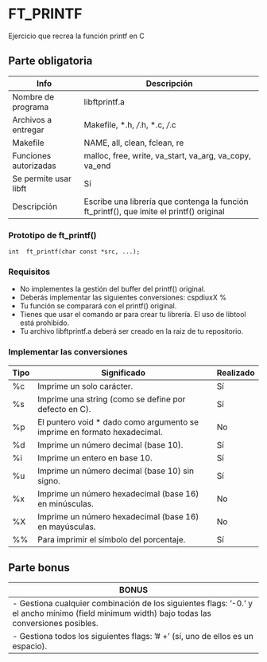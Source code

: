 # FT_PRINTF
Ejercicio que recrea la función printf en C
## Parte obligatoria
|Info|Descripción|
|----|-----------|
|Nombre de programa|libftprintf.a|
|Archivos a entregar|Makefile, *.h, */*.h, *.c, */*.c|
|Makefile|NAME, all, clean, fclean, re|
|Funciones autorizadas|malloc, free, write, va_start, va_arg, va_copy, va_end|
|Se permite usar libft|Sí|
|Descripción|Escribe una librería que contenga la función ft_printf(), que imite el printf() original|
### Prototipo de ft_printf()
```
int  ft_printf(char const *src, ...);
```
### Requisitos
- No implementes la gestión del buffer del printf() original.
- Deberás implementar las siguientes conversiones: cspdiuxX %
- Tu función se comparará con el printf() original.
- Tienes que usar el comando ar para crear tu librería. El uso de libtool está prohibido.
- Tu archivo libftprintf.a deberá ser creado en la raiz de tu repositorio.
### Implementar las conversiones
|Tipo|Significado|Realizado|
|----|-----------|---------|
|%c|Imprime un solo carácter.|Sí|
|%s|Imprime una string (como se define por defecto en C).|Sí|
|%p|El puntero void * dado como argumento se imprime en formato hexadecimal.|No|
|%d|Imprime un número decimal (base 10).|Sí|
|%i|Imprime un entero en base 10.|Sí|
|%u|Imprime un número decimal (base 10) sin signo.|Sí|
|%x|Imprime un número hexadecimal (base 16) en minúsculas.|No|
|%X|Imprime un número hexadecimal (base 16) en mayúsculas.|No|
|%%|Para imprimir el símbolo del porcentaje.|Sí|
## Parte bonus
|BONUS|
|-----|
|- Gestiona cualquier combinación de los siguientes flags: ’-0.’ y el ancho mínimo (field minimum width) bajo todas las conversiones posibles.|
|- Gestiona todos los siguientes flags: ’# +’ (sí, uno de ellos es un espacio).|
